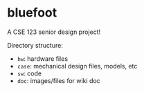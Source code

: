 # bluefoot
A CSE 123 senior design project!

Directory structure:
 - `hw`: hardware files
 - `case`: mechanical design files, models, etc
 - `sw`: code
 - `doc`: images/files for wiki doc

